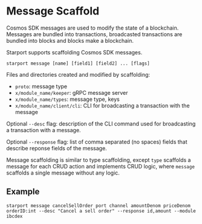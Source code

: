# Message Scaffold

Cosmos SDK messages are used to modify the state of a blockchain. Messages are bundled into transactions, broadcasted transactions are bundled into blocks and blocks make a blockchain.

Starport supports scaffolding Cosmos SDK messages.

```
starport message [name] [field1] [field2] ... [flags]
```

Files and directories created and modified by scaffolding:

* `proto`: message type
* `x/module_name/keeper`: gRPC message server
* `x/module_name/types`: message type, keys
* `x/module_name/client/cli`: CLI for broadcasting a transaction with the message

Optional `--desc` flag: description of the CLI command used for broadcasting a transaction with a message.

Optional `--response` flag: list of comma separated (no spaces) fields that describe reponse fields of the message.

Message scaffolding is similar to type scaffolding, except `type` scaffolds a message for each CRUD action and implements CRUD logic, where `message` scaffolds a single message without any logic.

## Example

```
starport message cancelSellOrder port channel amountDenom priceDenom orderID:int --desc "Cancel a sell order" --response id,amount --module ibcdex
```